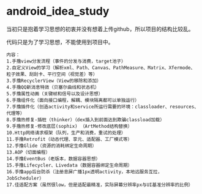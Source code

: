 # android_idea_study
当初只是抱着学习思想的初衷并没有想着上传github，所以项目的结构比较乱。

代码只是为了学习思想，不能使用到项目中。

    内容：
    1.手撸view分发流程（事件的分发与消费，target池子）
    2.自定义View的学习（解析xml、Path、Canvas、PathMeasure、Matrix、Xfermode、粒子效果、刮刮卡、平行空间（视觉差）等）
    3.手撸RecyclerView（View的移除和添加）
    4.手撸QQ新消息特效（贝塞尔曲线和状态机）
    5.手撸属性动画（关键帧和信号以及设计思想）
    6.手撸组件化（面向接口编程，解耦、模块隔离都可以单独运行）
    7.手撸插件化（创造activity和service所运行需要的环境：classloader、resources、代理等）
    8.手撸热修复-插桩（thinker）（dex插入到前面达到欺骗classload加载）
    9.手撸热修复-修改底层(sophix) （ArtMethod结构替换）
    10.Http网络请求框架（队列，生产和消费，重试的处理）
    11.手撸Retrofit（动态代理、享元、适配器、工厂模式等）
    12.手撸Glide（资源的消耗绑定生命周期）
    13.AOP（切面编程）
    14.手撸EventBus（老版本，数据容器思想）
    15.手撸Lifecycler、Livedata（数据容器绑定生命周期）
    16.手撸app后台防杀（注册息屏广播1px透明activity，本地远服务互拉，JobScheduler）
    17.佳适配方案（虽然很low，但是适配最精准，实际屏幕分辨率px与UI基准分辨率的比例）
